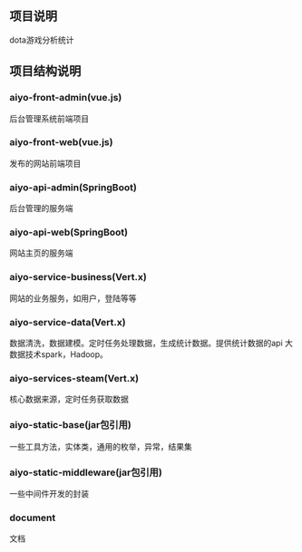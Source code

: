 ## 项目说明
dota游戏分析统计

## 项目结构说明
### aiyo-front-admin(vue.js)
后台管理系统前端项目

### aiyo-front-web(vue.js)
发布的网站前端项目

### aiyo-api-admin(SpringBoot)
后台管理的服务端

### aiyo-api-web(SpringBoot)
网站主页的服务端

### aiyo-service-business(Vert.x)
网站的业务服务，如用户，登陆等等

### aiyo-service-data(Vert.x)
数据清洗，数据建模。定时任务处理数据，生成统计数据。提供统计数据的api
大数据技术spark，Hadoop。
### aiyo-services-steam(Vert.x)
核心数据来源，定时任务获取数据

### aiyo-static-base(jar包引用)
一些工具方法，实体类，通用的枚举，异常，结果集

### aiyo-static-middleware(jar包引用)
一些中间件开发的封装

### document
文档
